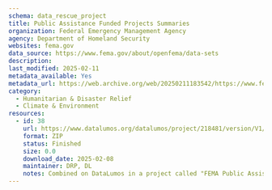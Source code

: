 ```yaml
---
schema: data_rescue_project 
title: Public Assistance Funded Projects Summaries
organization: Federal Emergency Management Agency
agency: Department of Homeland Security
websites: fema.gov
data_source: https://www.fema.gov/about/openfema/data-sets
description: 
last_modified: 2025-02-11
metadata_available: Yes
metadata_url: https://web.archive.org/web/20250211183542/https://www.fema.gov/openfema-data-page/public-assistance-funded-project-summaries-v1
category:
  - Humanitarian & Disaster Relief 
  - Climate & Environment 
resources:
  - id: 38
    url: https://www.datalumos.org/datalumos/project/218481/version/V1/view
    format: ZIP
    status: Finished
    size: 0.0
    download_date: 2025-02-08
    maintainer: DRP, DL
    notes: Combined on DataLumos in a project called "FEMA Public Assistance Dataset", mirroring grouping on OpenFEMA page
---
```


